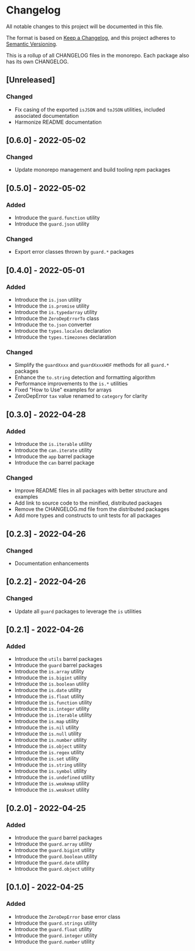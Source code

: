 # Changelog

All notable changes to this project will be documented in this file.

The format is based on [Keep a Changelog](https://keepachangelog.com/en/1.0.0/), and this project adheres to [Semantic Versioning](https://semver.org/spec/v2.0.0.html).

This is a rollup of all CHANGELOG files in the monorepo. Each package also has its own CHANGELOG.

## [Unreleased]

### Changed

- Fix casing of the exported `isJSON` and `toJSON` utilities, included associated documentation
- Harmonize README documentation

## [0.6.0] - 2022-05-02

### Changed

- Update monorepo management and build tooling npm packages

## [0.5.0] - 2022-05-02

### Added

- Introduce the `guard.function` utility
- Introduce the `guard.json` utility

### Changed

- Export error classes thrown by `guard.*` packages

## [0.4.0] - 2022-05-01

### Added

- Introduce the `is.json` utility
- Introduce the `is.promise` utility
- Introduce the `is.typedarray` utility
- Introduce the `ZeroDepErrorTo` class
- Introduce the `to.json` converter
- Introduce the `types.locales` declaration
- Introduce the `types.timezones` declaration

### Changed

- Simplify the `guardXxxx` and `guardXxxxHOF` methods for all `guard.*` packages
- Enhance the `to.string` detection and formatting algorithm
- Performance improvements to the `is.*` utilities
- Fixed "How to Use" examples for arrays
- ZeroDepError `tax` value renamed to `category` for clarity

## [0.3.0] - 2022-04-28

### Added

- Introduce the `is.iterable` utility
- Introduce the `can.iterate` utility
- Introduce the `app` barrel package
- Introduce the `can` barrel package

### Changed

- Improve README files in all packages with better structure and examples
- Add link to source code to the minified, distributed packages
- Remove the CHANGELOG.md file from the distributed packages
- Add more types and constructs to unit tests for all packages

## [0.2.3] - 2022-04-26

### Changed

- Documentation enhancements

## [0.2.2] - 2022-04-26

### Changed

- Update all `guard` packages to leverage the `is` utilities

## [0.2.1] - 2022-04-26

### Added

- Introduce the `utils` barrel packages
- Introduce the `guard` barrel packages
- Introduce the `is.array` utility
- Introduce the `is.bigint` utility
- Introduce the `is.boolean` utility
- Introduce the `is.date` utility
- Introduce the `is.float` utility
- Introduce the `is.function` utility
- Introduce the `is.integer` utility
- Introduce the `is.iterable` utility
- Introduce the `is.map` utility
- Introduce the `is.nil` utility
- Introduce the `is.null` utility
- Introduce the `is.number` utility
- Introduce the `is.object` utility
- Introduce the `is.regex` utility
- Introduce the `is.set` utility
- Introduce the `is.string` utility
- Introduce the `is.symbol` utility
- Introduce the `is.undefined` utility
- Introduce the `is.weakmap` utility
- Introduce the `is.weakset` utility

## [0.2.0] - 2022-04-25

### Added

- Introduce the `guard` barrel packages
- Introduce the `guard.array` utility
- Introduce the `guard.bigint` utility
- Introduce the `guard.boolean` utility
- Introduce the `guard.date` utility
- Introduce the `guard.object` utility

## [0.1.0] - 2022-04-25

### Added

- Introduce the `ZeroDepError` base error class
- Introduce the `guard.strings` utility
- Introduce the `guard.float` utility
- Introduce the `guard.integer` utility
- Introduce the `guard.number` utility
